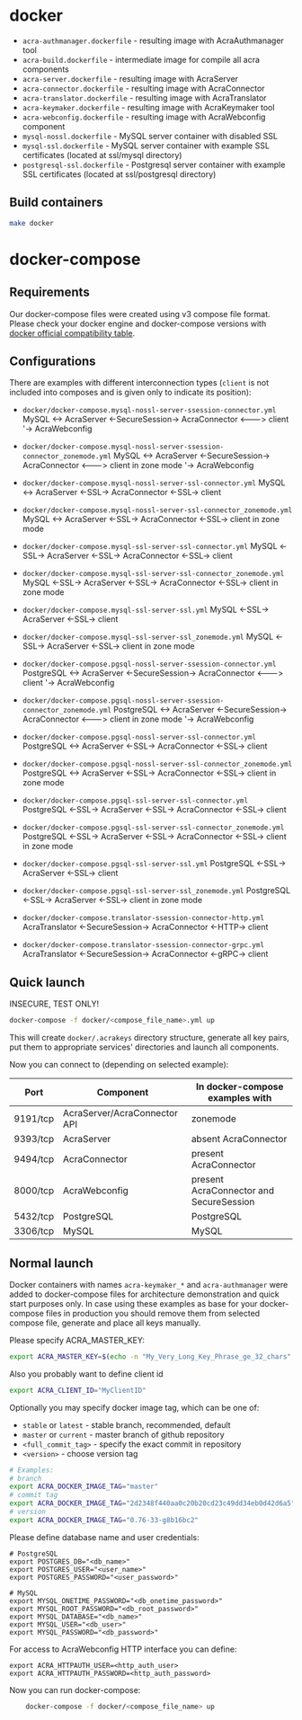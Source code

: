 # docker
  * `acra-authmanager.dockerfile` - resulting image with AcraAuthmanager tool
  * `acra-build.dockerfile` - intermediate image for compile all acra components
  * `acra-server.dockerfile` - resulting image with AcraServer
  * `acra-connector.dockerfile` - resulting image with AcraConnector
  * `acra-translator.dockerfile` - resulting image with AcraTranslator
  * `acra-keymaker.dockerfile` - resulting image with AcraKeymaker tool
  * `acra-webconfig.dockerfile` - resulting image with AcraWebconfig component
  * `mysql-nossl.dockerfile` - MySQL server container with disabled SSL
  * `mysql-ssl.dockerfile` - MySQL server container with example SSL
    certificates (located at ssl/mysql directory)
  * `postgresql-ssl.dockerfile` - Postgresql server container with example SSL
    certificates (located at ssl/postgresql directory)

## Build containers

```bash
make docker
```

# docker-compose

## Requirements

Our docker-compose files were created using v3 compose file format. Please check
your docker engine and docker-compose versions with [docker official
compatibility table](https://docs.docker.com/compose/compose-file/compose-versioning/#compatibility-matrix).

## Configurations

There are examples with different interconnection types (`client` is not
included into composes and is given only to indicate its position):

  * `docker/docker-compose.mysql-nossl-server-ssession-connector.yml`
    MySQL <-> AcraServer <-SecureSession-> AcraConnector <---> client
                                                  '-> AcraWebconfig
  * `docker/docker-compose.mysql-nossl-server-ssession-connector_zonemode.yml`
    MySQL <-> AcraServer <-SecureSession-> AcraConnector <---> client in zone mode
                                                  '-> AcraWebconfig
  * `docker/docker-compose.mysql-nossl-server-ssl-connector.yml`
    MySQL <-> AcraServer <-SSL-> AcraConnector <-SSL-> client
  * `docker/docker-compose.mysql-nossl-server-ssl-connector_zonemode.yml`
    MySQL <-> AcraServer <-SSL-> AcraConnector <-SSL-> client in zone mode
  * `docker/docker-compose.mysql-ssl-server-ssl-connector.yml`
    MySQL <-SSL-> AcraServer <-SSL-> AcraConnector <-SSL-> client
  * `docker/docker-compose.mysql-ssl-server-ssl-connector_zonemode.yml`
    MySQL <-SSL-> AcraServer <-SSL-> AcraConnector <-SSL-> client in zone mode
  * `docker/docker-compose.mysql-ssl-server-ssl.yml`
    MySQL <-SSL-> AcraServer <-SSL-> client
  * `docker/docker-compose.mysql-ssl-server-ssl_zonemode.yml`
    MySQL <-SSL-> AcraServer <-SSL-> client in zone mode

  * `docker/docker-compose.pgsql-nossl-server-ssession-connector.yml`
    PostgreSQL <-> AcraServer <-SecureSession-> AcraConnector <---> client
                                                       '-> AcraWebconfig
  * `docker/docker-compose.pgsql-nossl-server-ssession-connector_zonemode.yml`
    PostgreSQL <-> AcraServer <-SecureSession-> AcraConnector <---> client in zone mode
                                                       '-> AcraWebconfig
  * `docker/docker-compose.pgsql-nossl-server-ssl-connector.yml`
    PostgreSQL <-> AcraServer <-SSL-> AcraConnector <-SSL-> client
  * `docker/docker-compose.pgsql-nossl-server-ssl-connector_zonemode.yml`
    PostgreSQL <-> AcraServer <-SSL-> AcraConnector <-SSL-> client in zone mode
  * `docker/docker-compose.pgsql-ssl-server-ssl-connector.yml`
    PostgreSQL <-SSL-> AcraServer <-SSL-> AcraConnector <-SSL-> client
  * `docker/docker-compose.pgsql-ssl-server-ssl-connector_zonemode.yml`
    PostgreSQL <-SSL-> AcraServer <-SSL-> AcraConnector <-SSL-> client in zone mode
  * `docker/docker-compose.pgsql-ssl-server-ssl.yml`
    PostgreSQL <-SSL-> AcraServer <-SSL-> client
  * `docker/docker-compose.pgsql-ssl-server-ssl_zonemode.yml`
    PostgreSQL <-SSL-> AcraServer <-SSL-> client in zone mode

  * `docker/docker-compose.translator-ssession-connector-http.yml`
    AcraTranslator <-SecureSession-> AcraConnector <-HTTP-> client
  * `docker/docker-compose.translator-ssession-connector-grpc.yml`
    AcraTranslator <-SecureSession-> AcraConnector <-gRPC-> client


## Quick launch

INSECURE, TEST ONLY!
```bash
docker-compose -f docker/<compose_file_name>.yml up
```
This will create `docker/.acrakeys` directory structure, generate all key pairs,
put them to appropriate services' directories and launch all components.

Now you can connect to (depending on selected example):

|   Port   |          Component           |     In docker-compose examples with     |
|----------|------------------------------|-----------------------------------------|
| 9191/tcp | AcraServer/AcraConnector API | zonemode                                |
| 9393/tcp | AcraServer                   | absent AcraConnector                    |
| 9494/tcp | AcraConnector                | present AcraConnector                   |
| 8000/tcp | AcraWebconfig                | present AcraConnector and SecureSession |
| 5432/tcp | PostgreSQL                   | PostgreSQL                              |
| 3306/tcp | MySQL                        | MySQL                                   |


## Normal launch

Docker containers with names `acra-keymaker_*` and `acra-authmanager` were added
to docker-compose files for architecture demonstration and quick start purposes
only. In case using these examples as base for your docker-compose files in
production you should remove them from selected compose file, generate and place
all keys manually.

Please specify ACRA_MASTER_KEY:
```bash
export ACRA_MASTER_KEY=$(echo -n "My_Very_Long_Key_Phrase_ge_32_chars" | base64)
```

Also you probably want to define client id
```bash
export ACRA_CLIENT_ID="MyClientID"
```

Optionally you may specify docker image tag, which can be one of:
  * `stable` or `latest` - stable branch, recommended, default
  * `master` or `current` - master branch of github repository
  * `<full_commit_tag>` - specify the exact commit in repository
  * `<version>` - choose version tag
```bash
# Examples:
# branch
export ACRA_DOCKER_IMAGE_TAG="master"
# commit tag
export ACRA_DOCKER_IMAGE_TAG="2d2348f440aa0c20b20cd23c49dd34eb0d42d6a5"
# version
export ACRA_DOCKER_IMAGE_TAG="0.76-33-g8b16bc2"
```

Please define database name and user credentials:
```
# PostgreSQL
export POSTGRES_DB="<db_name>"
export POSTGRES_USER="<user_name>"
export POSTGRES_PASSWORD="<user_password>"

# MySQL
export MYSQL_ONETIME_PASSWORD="<db_onetime_password>"
export MYSQL_ROOT_PASSWORD="<db_root_password>"
export MYSQL_DATABASE="<db_name>"
export MYSQL_USER="<db_user>"
export MYSQL_PASSWORD="<db_password>"
```

For access to AcraWebconfig HTTP interface you can define:
```
export ACRA_HTTPAUTH_USER=<http_auth_user>
export ACRA_HTTPAUTH_PASSWORD=<http_auth_password>
```

Now you can run docker-compose:
```bash
    docker-compose -f docker/<compose_file_name> up
```
